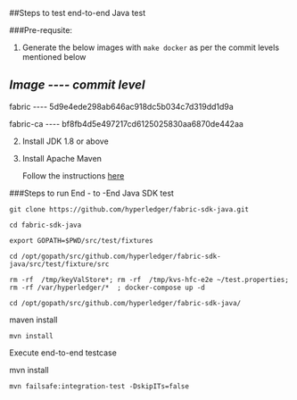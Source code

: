 ##Steps to test end-to-end Java test

###Pre-requsite:
1. Generate the below images with `make docker` as per the commit levels mentioned below

  *Image   ----   commit level*
  -----------------------------------------------------------
  fabric	----    5d9e4ede298ab646ac918dc5b034c7d319dd1d9a

  fabric-ca   ----    bf8fb4d5e497217cd6125025830aa6870de442aa

2. Install JDK 1.8 or above
3. Install Apache Maven

   Follow the instructions [here](https://github.com/hyperledger/fabric-sdk-java#compiling)

###Steps to run End - to -End Java SDK test

```
git clone https://github.com/hyperledger/fabric-sdk-java.git

cd fabric-sdk-java

export GOPATH=$PWD/src/test/fixtures

cd /opt/gopath/src/github.com/hyperledger/fabric-sdk-java/src/test/fixture/src

rm -rf  /tmp/keyValStore*; rm -rf  /tmp/kvs-hfc-e2e ~/test.properties; rm -rf /var/hyperledger/*  ; docker-compose up -d

cd /opt/gopath/src/github.com/hyperledger/fabric-sdk-java/

```

maven install
```
mvn install
```

Execute end-to-end testcase

mvn install

```
mvn failsafe:integration-test -DskipITs=false
```
